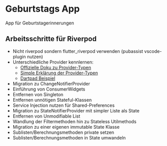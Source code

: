 # Geburtstags App

App für Geburtstagerinnerungen

## Arbeitsschritte für Riverpod

- Nicht riverpod sondern flutter_riverpod verwenden (pubassist vscode-plugin nutzen)
- Unterschiedliche Provider kennlernen:
  - [Offizielle Doku zu Provider-Typen](https://riverpod.dev/docs/concepts/providers)
  - [Simple Erklärung der Provider-Typen](https://itnext.io/a-minimalist-guide-to-riverpod-4eb24b3386a1)
  - [Dartpad Beispiel](https://dartpad.dev/?id=cd81ba65835c029422b0aac045b36547)
- Migration zu ChangeNotifierProvider
- Einführung von ConsumerWidgets
- Entfernen von Singleton
- Entfernen unnötigen Stateful-Klassen
- Service Injection nutzen für Shared-Preferences
- Migration zu StateNotifierProvider mit simpler Liste als State
- Entfernen von Unmodifiable List
- Wandlung der Filtermethoden hin zu Stateless Utilmethods
- Migration zu einer eigenen immutable State Klasse
- Sublisten/Berechnungsmethoden private setzen
- Sublisten/Berechnungsmethoden in State umwandeln
